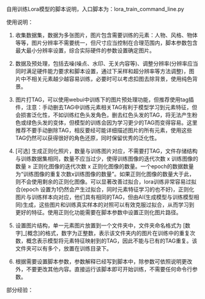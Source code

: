 自用训练Lora模型的脚本说明，入口脚本为：lora_train_command_line.py

使用说明：

1. 收集数据集，数据为多张图片，图片包含需要训练的元素：人物、风格、物体等等，图片分辨率不需要统一，但尺寸应当控制在合理范围内，脚本参数包含最大最小分辨率设置，综合实际硬件的参数设置确定图片。

2. 数据及预处理，包括去噪(噪点、水印、无关内容等)、调整分辨率(分辨率应当同时满足硬件能力要求和脚本设置，通过下采样和超分辨率等方法调整)，图片中不相关元素越少越容易训练，必要时可以考虑扣图去除背景，使用纯色背景。

3. 图片打TAG，可以使用webui中训练下的图片预处理功能，但推荐使用tag插件，注意：手动删去TAG中训练元素相关TAG有利于模型学习到元素特征，但会损害泛化性，不如训练红色头发角色，删去红色头发的TAG，将无法产生粉色或绿色头发的变体，但模型的训练会因为学习更少的TAG而变得容易。这里推荐不要手动删除TAG，相反要经可能详细描述图片的所有元素，使用这些TAG仍然可以获得很好的角色还原，同时保留优秀的泛化性。

4. [可选] 生成正则化照片，数量与训练图片对应，不需要打TAG，文件存储结构与训练数据集相同，数量不应当过少，使得训练图像的迭代次数 x 训练图像的数量 ≥ 正则化图像的迭代次数 x 正则化图像的数量。一个epoch的数据数量为“训练图像的重复次数x训练图像的数量”。如果正则化图像的数量大于此，则不会使用剩余的正则化图像。可以显著改善过拟合，lora训练非常容易过拟合(epoch 设置为1仍然会产生过拟合，同时元素特征学习的也不好)，正则化图片与训练样本向对应，他们具有相同的TAG，但由AI(生成模型与训练模型相同)生成，这些图片和训练真实样本的对照可以有效克服过拟合，从而学习到更好的特征。使用正则化功能需要在脚本参数中设置正则化图片路径。

5. 设置图片结构，单一元素图片放置到一个文件夹中，文件夹命名格式为 [数字]_[概念]的格式，数字为正整数，表示该文件夹内的图片在训练中的重复次数，概念表示模型将元素特征映射到的TAG，因此不能与已有的TAG重复。该文件夹可以有多个，放置在训练目录下。

6. 根据需要设置脚本参数，参数解释已经写到脚本中，除参数可依照说明更改外，不要更改其他内容。直接运行该脚本即可开始训练，不需要任何命令行参数。

部分经验：
```

```


